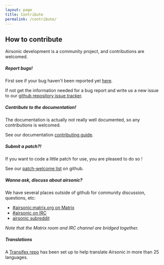 ```yaml
---
layout: page
title: Contribute
permalink: /contribute/
---
```

## How to contribute

Airsonic development is a community project, and contributions are welcomed.

##### Report bugs!

First see if your bug haven't been reported yet [here](https://github.com/airsonic/airsonic/issues).

If not get the information needed for a bug report and write us a new issue to our [github repository issue tracker](https://github.com/airsonic/airsonic/issues/new).

##### Contribute to the documentation!

The documentation is actually not really well documented, so any contributions is welcomed.

See our documentation [contributing guide](https://github.com/airsonic/documentation/blob/master/CONTRIBUTING.md).

##### Submit a patch?!

If you want to code a little patch for use, you are pleased to do so !

See our [patch-welcome list](https://github.com/airsonic/airsonic/issues?q=is%3Aissue+is%3Aopen+label%3Apatches-welcome) on github.

##### Wanna ask, discuss about airsonic?

We have several places outside of github for community discussion, questions, etc:

- [#airsonic:matrix.org on Matrix](https://matrix.to/#/#airsonic:matrix.org)
- [#airsonic on IRC](http://webchat.freenode.net?channels=%23airsonic)
- [airsonic subreddit](https://www.reddit.com/r/airsonic)

*Note that the Matrix room and IRC channel are bridged together.*

##### Translations

A [Transifex repo](https://www.transifex.com/airsonic/airsonic/) has been set up to help translate Airsonic in more than 25 languages.
